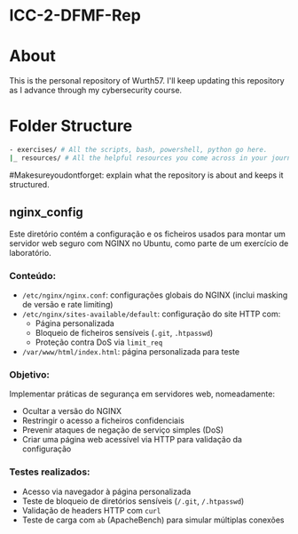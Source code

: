 # ICC-2-DFMF-Rep
# About 
This is the personal repository of Wurth57. 
I'll keep updating this repository as I advance through my cybersecurity course. 
# Folder Structure 
```bash 
- exercises/ # All the scripts, bash, powershell, python go here. 
|_ resources/ # All the helpful resources you come across in your journey go here. 
``` 
#Makesureyoudontforget: explain what the repository is about and keeps it structured. 
## nginx_config

Este diretório contém a configuração e os ficheiros usados para montar um servidor web seguro com NGINX no Ubuntu, como parte de um exercício de laboratório.

### Conteúdo:
- `/etc/nginx/nginx.conf`: configurações globais do NGINX (inclui masking de versão e rate limiting)
- `/etc/nginx/sites-available/default`: configuração do site HTTP com:
  - Página personalizada
  - Bloqueio de ficheiros sensíveis (`.git`, `.htpasswd`)
  - Proteção contra DoS via `limit_req`
- `/var/www/html/index.html`: página personalizada para teste

### Objetivo:
Implementar práticas de segurança em servidores web, nomeadamente:
- Ocultar a versão do NGINX
- Restringir o acesso a ficheiros confidenciais
- Prevenir ataques de negação de serviço simples (DoS)
- Criar uma página web acessível via HTTP para validação da configuração

### Testes realizados:
- Acesso via navegador à página personalizada
- Teste de bloqueio de diretórios sensíveis (`/.git`, `/.htpasswd`)
- Validação de headers HTTP com `curl`
- Teste de carga com `ab` (ApacheBench) para simular múltiplas conexões
